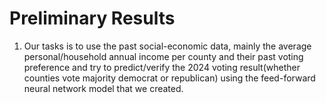 # Preliminary Results

1. Our tasks is to use the past social-economic data, mainly the average personal/household annual income per county and their past voting preference and try to predict/verify the 2024 voting result(whether counties vote majority democrat or republican) using the feed-forward neural network model that we created. 


